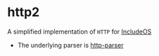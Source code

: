 # http2

A simplified implementation of `HTTP` for [IncludeOS](https://github.com/hioa-cs/IncludeOS)

* The underlying parser is [http-parser](https://github.com/nodejs/http-parser)
